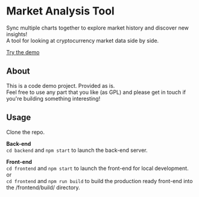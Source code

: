 # Market Analysis Tool
Sync multiple charts together to explore market history and discover new insights!  
A tool for looking at cryptocurrency market data side by side.  

[Try the demo](http://michja.com/demo/market-analysis-tool/)

## About
This is a code demo project. Provided as is.   
Feel free to use any part that you like (as GPL) and please get in touch if you're building something interesting!

## Usage
Clone the repo.  
  
**Back-end**  
`cd backend` and `npm start` to launch the back-end server.  
  
**Front-end**  
`cd frontend` and `npm start` to launch the front-end for local development.  
or  
`cd frontend` and `npm run build` to build the production ready front-end into the /frontend/build/ directory.
